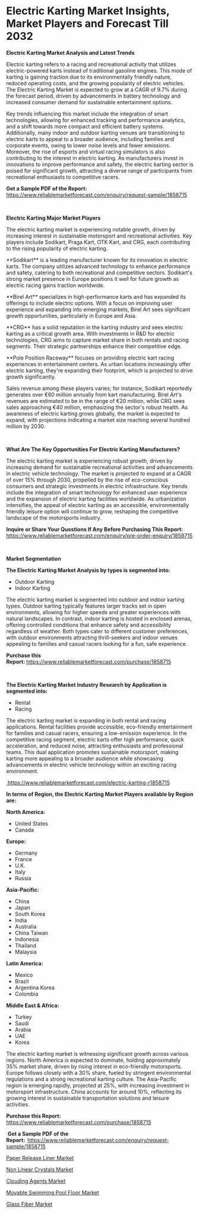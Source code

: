 <p><h1>Electric Karting Market Insights, Market Players and Forecast Till 2032</h1></p><p><strong>Electric Karting Market Analysis and Latest Trends</strong></p>
<p><p>Electric karting refers to a racing and recreational activity that utilizes electric-powered karts instead of traditional gasoline engines. This mode of karting is gaining traction due to its environmentally friendly nature, reduced operating costs, and the growing popularity of electric vehicles. The Electric Karting Market is expected to grow at a CAGR of 9.7% during the forecast period, driven by advancements in battery technology and increased consumer demand for sustainable entertainment options.</p><p>Key trends influencing this market include the integration of smart technologies, allowing for enhanced tracking and performance analytics, and a shift towards more compact and efficient battery systems. Additionally, many indoor and outdoor karting venues are transitioning to electric karts to appeal to a broader audience, including families and corporate events, owing to lower noise levels and fewer emissions. Moreover, the rise of esports and virtual racing simulators is also contributing to the interest in electric karting. As manufacturers invest in innovations to improve performance and safety, the electric karting sector is poised for significant growth, attracting a diverse range of participants from recreational enthusiasts to competitive racers.</p></p>
<p><strong>Get a Sample PDF of the Report:&nbsp;</strong> <a href="https://www.reliablemarketforecast.com/enquiry/request-sample/1858715?utm_campaign=1134&utm_medium=2&utm_source=Github&utm_content=ia&utm_term=30012025&utm_id=electric-karting">https://www.reliablemarketforecast.com/enquiry/request-sample/1858715</a></p>
<p>&nbsp;</p>
<p><strong>Electric Karting Major Market Players</strong></p>
<p><p>The electric karting market is experiencing notable growth, driven by increasing interest in sustainable motorsport and recreational activities. Key players include Sodikart, Praga Kart, OTK Kart, and CRG, each contributing to the rising popularity of electric karting.</p><p>**Sodikart** is a leading manufacturer known for its innovation in electric karts. The company utilizes advanced technology to enhance performance and safety, catering to both recreational and competitive sectors. Sodikart's strong market presence in Europe positions it well for future growth as electric racing gains traction worldwide.</p><p>**Birel Art** specializes in high-performance karts and has expanded its offerings to include electric options. With a focus on improving user experience and expanding into emerging markets, Birel Art sees significant growth opportunities, particularly in Europe and Asia.</p><p>**CRG** has a solid reputation in the karting industry and sees electric karting as a critical growth area. With investments in R&D for electric technologies, CRG aims to capture market share in both rentals and racing segments. Their strategic partnerships enhance their competitive edge.</p><p>**Pole Position Raceway** focuses on providing electric kart racing experiences in entertainment centers. As urban locations increasingly offer electric karting, they're expanding their footprint, which is projected to drive growth significantly.</p><p>Sales revenue among these players varies; for instance, Sodikart reportedly generates over €60 million annually from kart manufacturing. Birel Art's revenues are estimated to be in the range of €20 million, while CRG sees sales approaching €40 million, emphasizing the sector's robust health. As awareness of electric karting grows globally, the market is expected to expand, with projections indicating a market size reaching several hundred million by 2030.</p></p>
<p>&nbsp;</p>
<p><strong>What Are The Key Opportunities For Electric Karting Manufacturers?</strong></p>
<p><p>The electric karting market is experiencing robust growth, driven by increasing demand for sustainable recreational activities and advancements in electric vehicle technology. The market is projected to expand at a CAGR of over 15% through 2030, propelled by the rise of eco-conscious consumers and strategic investments in electric infrastructure. Key trends include the integration of smart technology for enhanced user experience and the expansion of electric karting facilities worldwide. As urbanization intensifies, the appeal of electric karting as an accessible, environmentally friendly leisure option will continue to grow, reshaping the competitive landscape of the motorsports industry.</p></p>
<p><strong>Inquire or Share Your Questions If Any Before Purchasing This Report:</strong> <a href="https://www.reliablemarketforecast.com/enquiry/pre-order-enquiry/1858715?utm_campaign=1134&utm_medium=2&utm_source=Github&utm_content=ia&utm_term=30012025&utm_id=electric-karting">https://www.reliablemarketforecast.com/enquiry/pre-order-enquiry/1858715</a></p>
<p>&nbsp;</p>
<p><strong>Market Segmentation</strong></p>
<p><strong>The Electric Karting Market Analysis by types is segmented into:</strong></p>
<p><ul><li>Outdoor Karting</li><li>Indoor Karting</li></ul></p>
<p><p>The electric karting market is segmented into outdoor and indoor karting types. Outdoor karting typically features larger tracks set in open environments, allowing for higher speeds and greater experiences with natural landscapes. In contrast, indoor karting is hosted in enclosed arenas, offering controlled conditions that enhance safety and accessibility regardless of weather. Both types cater to different customer preferences, with outdoor environments attracting thrill-seekers and indoor venues appealing to families and casual racers looking for a fun, safe experience.</p></p>
<p><strong>Purchase this Report:&nbsp;</strong><a href="https://www.reliablemarketforecast.com/purchase/1858715?utm_campaign=1134&utm_medium=2&utm_source=Github&utm_content=ia&utm_term=30012025&utm_id=electric-karting">https://www.reliablemarketforecast.com/purchase/1858715</a></p>
<p>&nbsp;</p>
<p><strong>The Electric Karting Market Industry Research by Application is segmented into:</strong></p>
<p><ul><li>Rental</li><li>Racing</li></ul></p>
<p><p>The electric karting market is expanding in both rental and racing applications. Rental facilities provide accessible, eco-friendly entertainment for families and casual racers, ensuring a low-emission experience. In the competitive racing segment, electric karts offer high performance, quick acceleration, and reduced noise, attracting enthusiasts and professional teams. This dual application promotes sustainable motorsport, making karting more appealing to a broader audience while showcasing advancements in electric vehicle technology within an exciting racing environment.</p></p>
<p><a href="https://www.reliablemarketforecast.com/electric-karting-r1858715?utm_campaign=1134&utm_medium=2&utm_source=Github&utm_content=ia&utm_term=30012025&utm_id=electric-karting">&nbsp;https://www.reliablemarketforecast.com/electric-karting-r1858715</a></p>
<p><strong>In terms of Region, the Electric Karting Market Players available by Region are:</strong></p>
<p>
    <p> <strong> North America: </strong>
        <ul>
            <li>United States</li>
            <li>Canada</li>
        </ul>
        </p> 
    <p> <strong> Europe: </strong>
        <ul>
            <li>Germany</li>
            <li>France</li>
            <li>U.K.</li>
            <li>Italy</li>
            <li>Russia</li>
        </ul>
        </p> 
    <p> <strong> Asia-Pacific: </strong>
        <ul>
            <li>China</li>
            <li>Japan</li>
            <li>South Korea</li>
            <li>India</li>
            <li>Australia</li>
            <li>China Taiwan</li>
            <li>Indonesia</li>
            <li>Thailand</li>
            <li>Malaysia</li>
        </ul>
        </p> 
    <p> <strong> Latin America: </strong>
        <ul>
            <li>Mexico</li>
            <li>Brazil</li>
            <li>Argentina Korea</li>
            <li>Colombia</li>
        </ul>
        </p> 
    <p> <strong> Middle East & Africa: </strong>
        <ul>
            <li>Turkey</li>
            <li>Saudi</li>
            <li>Arabia</li>
            <li>UAE</li>
            <li>Korea</li>
        </ul>
    </p>
    </p>
<p><p>The electric karting market is witnessing significant growth across various regions. North America is expected to dominate, holding approximately 35% market share, driven by rising interest in eco-friendly motorsports. Europe follows closely with a 30% share, fueled by stringent environmental regulations and a strong recreational karting culture. The Asia-Pacific region is emerging rapidly, projected at 25%, with increasing investment in motorsport infrastructure. China accounts for around 10%, reflecting its growing interest in sustainable transportation solutions and leisure activities.</p></p>
<p><strong>Purchase this Report: </strong><a href="https://www.reliablemarketforecast.com/purchase/1858715?utm_campaign=1134&utm_medium=2&utm_source=Github&utm_content=ia&utm_term=30012025&utm_id=electric-karting">https://www.reliablemarketforecast.com/purchase/1858715</a></p>
<p>&nbsp;<strong>Get a Sample PDF of the Report:&nbsp;&nbsp;</strong><a href="https://www.reliablemarketforecast.com/enquiry/request-sample/1858715?utm_campaign=1134&utm_medium=2&utm_source=Github&utm_content=ia&utm_term=30012025&utm_id=electric-karting">https://www.reliablemarketforecast.com/enquiry/request-sample/1858715</a></p>
<p><strong></strong></p>
<p><p><a href="https://github.com/nafidurii/Market-Research-Report-List-1/blob/main/paper-release-liner-market.md?utm_campaign=1134&utm_medium=2&utm_source=Github&utm_content=ia&utm_term=30012025&utm_id=electric-karting">Paper Release Liner Market</a></p><p><a href="https://github.com/siobhanbusker813/Market-Research-Report-List-1/blob/main/non-linear-crystals-market.md?utm_campaign=1134&utm_medium=2&utm_source=Github&utm_content=ia&utm_term=30012025&utm_id=electric-karting">Non Linear Crystals Market</a></p><p><a href="https://github.com/pinzinyaah/Market-Research-Report-List-1/blob/main/clouding-agents-market.md?utm_campaign=1134&utm_medium=2&utm_source=Github&utm_content=ia&utm_term=30012025&utm_id=electric-karting">Clouding Agents Market</a></p><p><a href="https://github.com/tumacaakesha78/Market-Research-Report-List-1/blob/main/movable-swimming-pool-floor-market.md?utm_campaign=1134&utm_medium=2&utm_source=Github&utm_content=ia&utm_term=30012025&utm_id=electric-karting">Movable Swimming Pool Floor Market</a></p><p><a href="https://github.com/dbichayison/Market-Research-Report-List-1/blob/main/glass-fiber-market.md?utm_campaign=1134&utm_medium=2&utm_source=Github&utm_content=ia&utm_term=30012025&utm_id=electric-karting">Glass Fiber Market</a></p></p>
